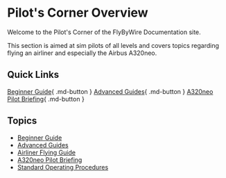 # Pilot's Corner Overview

Welcome to the Pilot's Corner of the FlyByWire Documentation site.

This section is aimed at sim pilots of all levels and covers topics regarding flying an airliner and especially the Airbus A320neo.

## Quick Links

[Beginner Guide](beginner-guide/overview.md){ .md-button }
[Advanced Guides](advanced-guides/overview.md){ .md-button }
[A320neo Pilot Briefing](a32nx-briefing/index.md){ .md-button }

##  Topics

- [Beginner Guide](beginner-guide/overview.md)
- [Advanced Guides](advanced-guides/overview.md)
- [Airliner Flying Guide](airliner-flying-guide/overview.md)
- [A320neo Pilot Briefing](a32nx-briefing/index.md)
- [Standard Operating Procedures](SOP.md)
